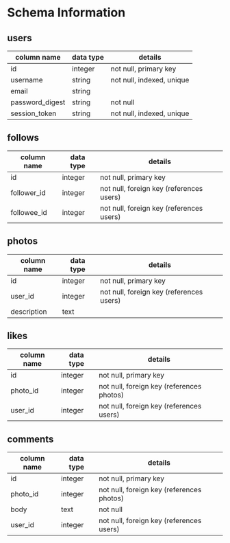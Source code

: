 # Schema Information

## users
column name     | data type | details
----------------|-----------|-----------------------
id              | integer   | not null, primary key
username        | string    | not null, indexed, unique
email           | string    | 
password_digest | string    | not null
session_token   | string    | not null, indexed, unique

## follows
column name | data type | details
------------|-----------|-----------------------
id          | integer   | not null, primary key
follower_id | integer   | not null, foreign key (references users)
followee_id | integer   | not null, foreign key (references users)


## photos
column name | data type | details
------------|-----------|-----------------------
id          | integer   | not null, primary key
user_id     | integer   | not null, foreign key (references users)
description | text      |

## likes
column name | data type | details
------------|-----------|-----------------------
id          | integer   | not null, primary key
photo_id    | integer   | not null, foreign key (references photos)
user_id     | integer   | not null, foreign key (references users)

## comments
column name | data type | details
------------|-----------|-----------------------
id          | integer   | not null, primary key
photo_id    | integer   | not null, foreign key (references photos)
body        | text      | not null
user_id     | integer   | not null, foreign key (references users)

